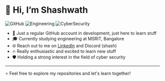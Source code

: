# 👋 Hi, I’m Shashwath

![GitHub](https://img.shields.io/badge/GitHub-Learning-informational)
![Engineering](https://img.shields.io/badge/Engineering-MSRIT-blue)
![CyberSecurity](https://img.shields.io/badge/Interest-CyberSecurity-yellowgreen)

- 🚀 Just a regular GitHub account in development, just here to learn stuff
- 🎓 Currently studying engineering at MSRIT, Bangalore
- 🌐 Reach out to me on [LinkedIn](https://www.linkedin.com/in/shashwath-prabhu) and Discord (shash)
- 🔥 Really enthusiastic and excited to learn new stuff
- 🛡️ Holding a strong interest in the field of cyber security

---

⭐️ Feel free to explore my repositories and let's learn together!


